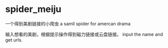 # spider_meiju
一个得到美剧链接的小爬虫
a samll spider for amercan drama

输入想看的美剧，根据提示操作得到磁力链接或云盘链接。
input the name and get urls.